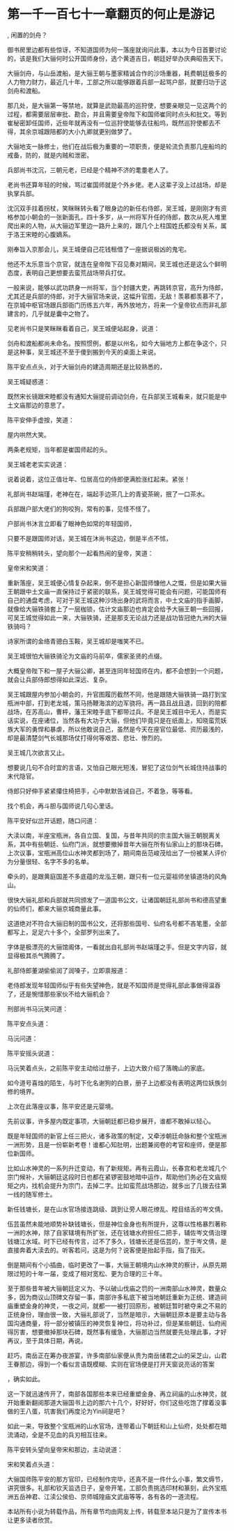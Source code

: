 # 第一千一百七十一章翻页的何止是游记
,  闲置的剑舟？
   御书房里边都有些惊讶，不知道国师为何一落座就询问此事，本以为今日首要讨论的，该是我们大骊何时公开国师身份，选个黄道吉日，朝廷好举办庆典昭告天下。
   大骊剑舟，与山岳渡船，是大骊王朝与墨家精诚合作的沙场重器，耗费朝廷极多的人力物力财力，最近几十年，工部之所以能够跟着兵部一起骂户部，就要归功于这剑舟和渡船。
   那几处，是大骊第一等禁地，就算是武勋最高的巡狩使，想要亲眼见一见这两个的过程，都需要层层审批、勘合，并且需要皇帝陛下和国师崔同时点头和批文。等到崔秘密卸任国师，近些年就再没有一位巡狩使能够去往船坞，既然巡狩使都去不得，其余京城跟陪都的大小九卿就更别做梦了。
   大骊地支一脉修士，他们在战后极为重要的一项职责，便是轮流负责那几座船坞的戒备，防的，就是内贼和泄密。
   兵部尚书沈沉，三朝元老，已经是个精神不济的耄耋老人了。
   老尚书还算年轻的时候，骂过崔国师就是个外乡佬。老人这辈子没上过战场，却是执掌兵部。
   沈沉双手拄着拐杖，笑眯眯转头看了眼身边的新任右侍郎，吴王城，是刚刚才有资格参加小朝会的一张新面孔，四十多岁，从一州将军升任的侍郎，数次从死人堆里爬出来的人物，从大骊边军里边一路升上来的，跟几个上柱国姓氏都没有关系，属于洛王宋睦的心腹嫡系。
   刚奉旨入京那会儿，吴王城便自己花钱租借了一座据说极凶的鬼宅。
   他还不太乐意当个京官，就连在皇帝陛下召见奏对期间，吴王城也还是这么个鲜明态度，表明自己更想要去蛮荒战场带兵打仗。
   一般来说，能够以武功跻身一州将军，当个封疆大吏，再跳转京官，高升为侍郎，尤其还是兵部的侍郎，对于大骊官场来说，这幅升官图，无敌！羡慕都羡慕不了，在京城中枢官场跟兵部衙门历练五六年，再外放地方，将来一个皇帝钦点而非礼部建言的，几乎就是囊中之物了。
   见老尚书只是笑眯眯看着自己，吴王城便站起身，说道：
   剑舟和渡船都尚未命名。按照惯例，都是以州名，如今大骊地方上都在争这个，只是这种事，吴王城还不至于傻到搬到今天的桌面上来说。
   陈平安点点头，对于大骊剑舟的建造周期还是比较熟悉的，
   吴王城疑惑道：
   既然宋长镜跟宋睦都没有通知大骊提前调动剑舟，在兵部吴王城看来，就只能是中土文庙那边的意思了。
   陈平安伸手虚按，笑道：
   屋内哄然大笑。
   两条老规矩，当年都是崔国师起的头。
   吴王城老老实实说道：
   说着说着，这位正值壮年、位居高位的侍郎便满脸涨红起来。紧张！
   礼部尚书赵端瑾，老神在在，端起手边茶几上的青瓷茶碗，抿了一口茶水。
   兵部跟户部大佬们的狗咬狗，常有的事，见怪不怪了。
   户部尚书沐言立即看了眼神色如常的年轻国师，
   只要不是跟国师对话，吴王城在沐尚书这边，倒是半点不怵，
   陈平安稍稍转头，望向那个一起看热闹的皇帝，笑道：
   皇帝宋和笑道：
   重新落座，吴王城便心情复杂起来，倒不是担心新国师慷他人之慨，但是如果大骊王朝跟中土文庙一直保持过于紧密的联系，吴王城觉得可能会有问题，可能国师有自己的通盘考虑，可对于吴王城这种沙场出身的武将而言，中土文庙的指手画脚，就像给大骊铁骑套上了一层枷锁，估计文庙那边也肯定会给予大骊王朝一些回报，可吴王城觉得如此一来，大骊铁骑，还是那支无论战力还是战功皆冠绝九洲的大骊铁骑吗？
   诗家所谓的金络青骢白玉鞍，吴王城却是嗤笑不已。
   吴王城很怕大骊铁骑沦为文庙的马前卒，儒家圣贤的点缀。
   大概皇帝陛下和一屋子大骊公卿，甚至连同年轻国师在内，都不会想到一个问题，就会让兵部侍郎想得如此深远、复杂。
   吴王城跟屋内参加小朝会的，升官图履历截然不同，他是跟随大骊铁骑一路打到宝瓶洲中部，打到老龙城，策马扬鞭海滨的边军骁将。再一路且战且退，回到的陪都战场，在苏高山，曹枰，藩王宋睦手底下都带过兵。不是吴王城目中无人，而是实话实说，在座诸位，当然各有大功于大骊，但他们毕竟只是在纸面上，知晓蛮荒妖族大军的勇悍和暴虐，所以他敢说自己，虽然是今天在座官位最低、资历最浅的，却是最清楚剑气长城那场仗打得何等艰苦、悲壮、惨烈的。
   吴王城几次欲言又止。
   想要说几句不合时宜的言语，又怕自己眼光短浅，冒犯了这位剑气长城住持战事的末代隐官。
   侍郎只好伸手紧紧攥住椅把手，心中默默告诫自己，不着急，等等看。
   找个机会，再斗胆与国师说几句心里话。
   陈平安好似岔开话题，随口问道：
   大渎以南，半座宝瓶洲，各自立国、复国，与昔年共同的宗主国大骊王朝脱离关系，其中有些朝廷、仙府门派，就想要撤掉昔年大骊在所有仙家山上的那块石碑。上次议事，宝瓶洲高位山水神灵都到场了，期间南岳范峻茂给出了一份被某人评价为分量很轻、名字不多的名单。
   牵头的，是跟黄庭国差不多底蕴的龙泓王朝，跟只有一位元婴祖师坐镇道场的风角山。
   很快大骊礼部和兵部就共同颁发了一道国书公文，让诸国朝廷礼部尚书和德高望重的仙师们，都来大骊京城商量此事。
   这道绝对不符合大骊旧制的国书公文，还将那些国号、仙府名号都不吝笔墨，全部都写上，足足六十多个，全部罗列出来了。
   字体是极漂亮的大骊馆阁体，一看就出自礼部尚书赵端瑾之手。但是文字内容，就显得极其杀气腾腾了。
   礼部侍郎董湖偷偷润了润嗓子，立即禀报道：
   老侍郎发现年轻国师似乎有些失望神色，就是不知国师是觉得礼部此事做得温吞了，还是惋惜那些家伙不给大骊机会？
   刑部尚书马沅笑问道：
   陈平安点头道：
   马沅问道：
   陈平安摇头说道：
   马沅笑着点头，之前陈平安主动给过册子，上边大致介绍了落魄山的家底。
   如今道号喜烛的陌生，与时下化名谢狗的白景，册子上边都没有表明这两位妖族剑修的境界。
   上次在此落座议事，陈平安还是元婴境。
   先前议事，许多屋内既定事项，大骊朝廷都已稳步展开，谁都不敢掉以轻心。
   既是年轻国师的新官上任三把火，诸多政策的制定，又牵涉朝廷命脉和整个宝瓶洲一洲形势，且是一份崭新考卷！谁都心知肚明，出题兼阅卷的考官和座师，便是那位新国师。
   比如山水神灵的一系列升迁变动，有了新规矩。再有云霞山，长春宫和老龙城几个宗门候补，大骊朝廷这段时日也都在紧锣密鼓地暗中运作，帮助他们务必在文庙规矩之内，找机会提升为宗门，去掉二字。比如蛮荒战场那边，就多出了几拨去往第一线的随军修士。
   新任钱塘长，是在山水官场接连跳级、跳到让旁人眼花缭乱、瞠目结舌的岑文倩。
   伍芸虽然未能地顺势补缺钱塘长，但是神位金身也有所提升，这尊以性格暴烈著称一洲的水神，除了自家辖境有所扩张，还在钱塘水府担任二把手，辅佐岑文倩治理钱塘江水域。时下已经有传言，过不了多久，钱塘长还是伍芸的，至于岑文倩，是直接奔着大渎去的。听客若问，这是为何？说客便是抬起手指，指了指天。
   倒是期间有个小插曲，临时更改了一事，大骊王朝境内山水神灵的察计，从原先期限过短的十年一届，变成了相对宽松、更为合理的三十年。
   至于那些昔年被大骊朝廷定义为、予以破山伐庙之罚的一洲南部山水神灵，数量众多，因为商议山顶碑文存留一事，南部许多私底下被当地朝廷重新为正统、建造祠庙重塑金身的神灵，一夜之间，就都一一被打回原形，被朝廷暂时褫夺来之不易的正统身份，理由很一致，大骊礼部说了，当然是暗示，大骊朝廷原本是要主动与各国沟通商量，将一部分被镇压的神灵恢复神位，将功补过，但是某些朝廷、仙府闹得厉害，想要撤掉那块石碑，既然事有缓急，大骊那边当然就要先处理此事，才好再议，至于具体日期，再说。
   赶巧，南岳正在筹办夜游宴，许多南部仙家便从贵为南岳储君之山的采芝山，山君王眷那边，得到一个看似言语既模糊、实则在官场便是打开天窗说亮话的答案
   ，确实如此。
   这一下就迅速传开了，南部各国那些本来已经重塑金身、再立祠庙的山水神灵，就开始重新翻阅那道大骊国书上边的那六十几个，好好好，你们这些吃饱了撑着没事做的王八蛋，坑害我们再度沦为Yin祠是吧？
   如此一来，导致整个宝瓶洲的山水官场，连带着山下朝廷和山上仙府，处处都在暗流涌动，全是不见血的兵刃相互往来。
   陈平安转头望向皇帝宋和那边，主动说道：
   宋和笑着点头道：
   大骊国师陈平安的那方官印，已经制作完毕，还真不是一件什么小事，繁文缛节，讲究很多。礼部和钦天监选日子，皇帝开笔，工部负责挑选印材和篆刻，此外宝瓶洲五岳神君、江渎公侯伯、京师城隍庙文武庙等等，各有各的一道流程。
  本站所有小说为转载作品，所有章节均由网友上传，转载至本站只是为了宣传本书让更多读者欣赏。